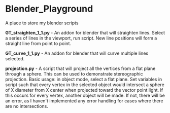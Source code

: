 # Blender_Playground
A place to store my blender scripts

**GT_straighten_1_1.py** - An addon for blender that will straighten lines. Select a series of lines in the viewport, run script. New line positions will form a straight line from point to point. 

**GT_curve_1_1.py** - An addon for blender that will curve multiple lines selected. 

**projection.py** - A script that will project all the vertices from a flat plane through a sphere. This can be used to demonstrate stereographic projection. Basic usage: in object mode, select a flat plane. Set variables in script such that every vertex in the selected object would intersect a sphere of X diameter from X center when projected toward the vector point light. If this occurs for every vertex, another object will be made. If not, there will be an error, as I haven't implemented any error handling for cases where there are no intersections. 
